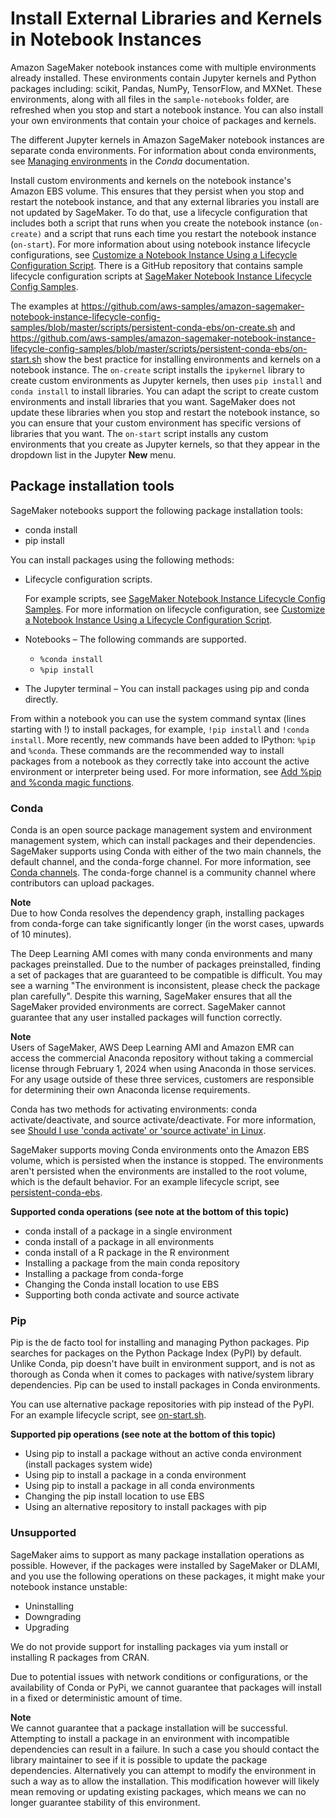 # Install External Libraries and Kernels in Notebook Instances<a name="nbi-add-external"></a>

Amazon SageMaker notebook instances come with multiple environments already installed\. These environments contain Jupyter kernels and Python packages including: scikit, Pandas, NumPy, TensorFlow, and MXNet\. These environments, along with all files in the `sample-notebooks` folder, are refreshed when you stop and start a notebook instance\. You can also install your own environments that contain your choice of packages and kernels\.

The different Jupyter kernels in Amazon SageMaker notebook instances are separate conda environments\. For information about conda environments, see [Managing environments](https://conda.io/docs/user-guide/tasks/manage-environments.html) in the *Conda* documentation\.

Install custom environments and kernels on the notebook instance's Amazon EBS volume\. This ensures that they persist when you stop and restart the notebook instance, and that any external libraries you install are not updated by SageMaker\. To do that, use a lifecycle configuration that includes both a script that runs when you create the notebook instance \(`on-create)` and a script that runs each time you restart the notebook instance \(`on-start`\)\. For more information about using notebook instance lifecycle configurations, see [Customize a Notebook Instance Using a Lifecycle Configuration Script](notebook-lifecycle-config.md)\. There is a GitHub repository that contains sample lifecycle configuration scripts at [SageMaker Notebook Instance Lifecycle Config Samples](https://github.com/aws-samples/amazon-sagemaker-notebook-instance-lifecycle-config-samples)\.

The examples at [https://github\.com/aws\-samples/amazon\-sagemaker\-notebook\-instance\-lifecycle\-config\-samples/blob/master/scripts/persistent\-conda\-ebs/on\-create\.sh](https://github.com/aws-samples/amazon-sagemaker-notebook-instance-lifecycle-config-samples/blob/master/scripts/persistent-conda-ebs/on-create.sh) and [https://github\.com/aws\-samples/amazon\-sagemaker\-notebook\-instance\-lifecycle\-config\-samples/blob/master/scripts/persistent\-conda\-ebs/on\-start\.sh](https://github.com/aws-samples/amazon-sagemaker-notebook-instance-lifecycle-config-samples/blob/master/scripts/persistent-conda-ebs/on-start.sh) show the best practice for installing environments and kernels on a notebook instance\. The `on-create` script installs the `ipykernel` library to create custom environments as Jupyter kernels, then uses `pip install` and `conda install` to install libraries\. You can adapt the script to create custom environments and install libraries that you want\. SageMaker does not update these libraries when you stop and restart the notebook instance, so you can ensure that your custom environment has specific versions of libraries that you want\. The `on-start` script installs any custom environments that you create as Jupyter kernels, so that they appear in the dropdown list in the Jupyter **New** menu\.

## Package installation tools<a name="nbi-add-external-tools"></a>

SageMaker notebooks support the following package installation tools:
+ conda install
+ pip install

You can install packages using the following methods:
+ Lifecycle configuration scripts\.

  For example scripts, see [SageMaker Notebook Instance Lifecycle Config Samples](https://github.com/aws-samples/amazon-sagemaker-notebook-instance-lifecycle-config-samples)\. For more information on lifecycle configuration, see [Customize a Notebook Instance Using a Lifecycle Configuration Script](https://docs.aws.amazon.com/sagemaker/latest/dg/notebook-lifecycle-config.html)\.
+ Notebooks – The following commands are supported\.
  + `%conda install`
  + `%pip install`
+ The Jupyter terminal – You can install packages using pip and conda directly\.

From within a notebook you can use the system command syntax \(lines starting with \!\) to install packages, for example, `!pip install` and `!conda install`\. More recently, new commands have been added to IPython: `%pip` and `%conda`\. These commands are the recommended way to install packages from a notebook as they correctly take into account the active environment or interpreter being used\. For more information, see [Add %pip and %conda magic functions](https://github.com/ipython/ipython/pull/11524)\.

### Conda<a name="nbi-add-external-tools-conda"></a>

Conda is an open source package management system and environment management system, which can install packages and their dependencies\. SageMaker supports using Conda with either of the two main channels, the default channel, and the conda\-forge channel\. For more information, see [Conda channels](https://docs.conda.io/projects/conda/en/latest/user-guide/concepts/channels.html)\. The conda\-forge channel is a community channel where contributors can upload packages\.

**Note**  
Due to how Conda resolves the dependency graph, installing packages from conda\-forge can take significantly longer \(in the worst cases, upwards of 10 minutes\)\.

The Deep Learning AMI comes with many conda environments and many packages preinstalled\. Due to the number of packages preinstalled, finding a set of packages that are guaranteed to be compatible is difficult\. You may see a warning "The environment is inconsistent, please check the package plan carefully"\. Despite this warning, SageMaker ensures that all the SageMaker provided environments are correct\. SageMaker cannot guarantee that any user installed packages will function correctly\.

**Note**  
Users of SageMaker, AWS Deep Learning AMI and Amazon EMR can access the commercial Anaconda repository without taking a commercial license through February 1, 2024 when using Anaconda in those services\. For any usage outside of these three services, customers are responsible for determining their own Anaconda license requirements\.

Conda has two methods for activating environments: conda activate/deactivate, and source activate/deactivate\. For more information, see [Should I use 'conda activate' or 'source activate' in Linux](https://stackoverflow.com/questions/49600611/python-anaconda-should-i-use-conda-activate-or-source-activate-in-linux)\.

SageMaker supports moving Conda environments onto the Amazon EBS volume, which is persisted when the instance is stopped\. The environments aren't persisted when the environments are installed to the root volume, which is the default behavior\. For an example lifecycle script, see [persistent\-conda\-ebs](https://github.com/aws-samples/amazon-sagemaker-notebook-instance-lifecycle-config-samples/tree/master/scripts/persistent-conda-ebs)\.

**Supported conda operations \(see note at the bottom of this topic\)**
+ conda install of a package in a single environment
+ conda install of a package in all environments
+ conda install of a R package in the R environment
+ Installing a package from the main conda repository
+ Installing a package from conda\-forge
+ Changing the Conda install location to use EBS
+ Supporting both conda activate and source activate

### Pip<a name="nbi-add-external-tools-pip"></a>

Pip is the de facto tool for installing and managing Python packages\. Pip searches for packages on the Python Package Index \(PyPI\) by default\. Unlike Conda, pip doesn't have built in environment support, and is not as thorough as Conda when it comes to packages with native/system library dependencies\. Pip can be used to install packages in Conda environments\.

You can use alternative package repositories with pip instead of the PyPI\. For an example lifecycle script, see [on\-start\.sh](https://github.com/aws-samples/amazon-sagemaker-notebook-instance-lifecycle-config-samples/blob/master/scripts/add-pypi-repository/on-start.sh)\.

**Supported pip operations \(see note at the bottom of this topic\)**
+ Using pip to install a package without an active conda environment \(install packages system wide\)
+ Using pip to install a package in a conda environment
+ Using pip to install a package in all conda environments
+ Changing the pip install location to use EBS
+ Using an alternative repository to install packages with pip

### Unsupported<a name="nbi-add-external-tools-misc"></a>

SageMaker aims to support as many package installation operations as possible\. However, if the packages were installed by SageMaker or DLAMI, and you use the following operations on these packages, it might make your notebook instance unstable:
+ Uninstalling
+ Downgrading
+ Upgrading

We do not provide support for installing packages via yum install or installing R packages from CRAN\.

Due to potential issues with network conditions or configurations, or the availability of Conda or PyPi, we cannot guarantee that packages will install in a fixed or deterministic amount of time\.

**Note**  
We cannot guarantee that a package installation will be successful\. Attempting to install a package in an environment with incompatible dependencies can result in a failure\. In such a case you should contact the library maintainer to see if it is possible to update the package dependencies\. Alternatively you can attempt to modify the environment in such a way as to allow the installation\. This modification however will likely mean removing or updating existing packages, which means we can no longer guarantee stability of this environment\.
